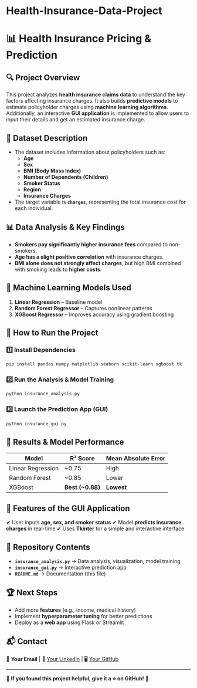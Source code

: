 # Health-Insurance-Data-Project

# 📊 Health Insurance Pricing & Prediction

## 🔍 Project Overview
This project analyzes **health insurance claims data** to understand the key factors affecting insurance charges. It also builds **predictive models** to estimate policyholder charges using **machine learning algorithms**. Additionally, an interactive **GUI application** is implemented to allow users to input their details and get an estimated insurance charge.

## 📂 Dataset Description
- The dataset includes information about policyholders such as:
  - **Age**
  - **Sex**
  - **BMI (Body Mass Index)**
  - **Number of Dependents (Children)**
  - **Smoker Status**
  - **Region**
  - **Insurance Charges**
- The target variable is **`charges`**, representing the total insurance cost for each individual.

## 📊 Data Analysis & Key Findings
- **Smokers pay significantly higher insurance fees** compared to non-smokers.
- **Age has a slight positive correlation** with insurance charges.
- **BMI alone does not strongly affect charges**, but high BMI combined with smoking leads to **higher costs**.

## 🤖 Machine Learning Models Used
1. **Linear Regression** – Baseline model
2. **Random Forest Regressor** – Captures nonlinear patterns
3. **XGBoost Regressor** – Improves accuracy using gradient boosting

## 🚀 How to Run the Project
### 1️⃣ Install Dependencies
```bash
pip install pandas numpy matplotlib seaborn scikit-learn xgboost tk
```

### 2️⃣ Run the Analysis & Model Training
```bash
python insurance_analysis.py
```

### 3️⃣ Launch the Prediction App (GUI)
```bash
python insurance_gui.py
```

## 🎯 Results & Model Performance
| Model | R² Score | Mean Absolute Error |
|--------|---------|----------------------|
| Linear Regression | ~0.75 | High |
| Random Forest | ~0.85 | Lower |
| XGBoost | **Best (~0.88)** | **Lowest** |

## 📌 Features of the GUI Application
✔ User inputs **age, sex, and smoker status**
✔ Model **predicts insurance charges** in real-time
✔ Uses **Tkinter** for a simple and interactive interface

## 📎 Repository Contents
- **`insurance_analysis.py`** → Data analysis, visualization, model training
- **`insurance_gui.py`** → Interactive prediction app
- **`README.md`** → Documentation (this file)

## 🏆 Next Steps
- Add more **features** (e.g., income, medical history)
- Implement **hyperparameter tuning** for better predictions
- Deploy as a **web app** using Flask or Streamlit

## 📬 Contact
📧 **Your Email** | 🔗 [Your LinkedIn](#) | 🖥️ [Your GitHub](#)

---
🌟 **If you found this project helpful, give it a ⭐ on GitHub!** 🚀

